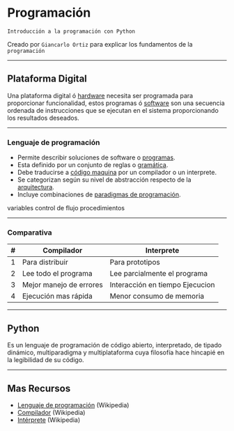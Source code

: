 # Programación
<p><code>Introducción a la programación con Python</code></p>
<p>Creado por <code>Giancarlo Ortiz</code> para explicar los fundamentos de la <code>programación</code></p>

---
## Plataforma Digital
Una plataforma digital ó [hardware](https://es.wikipedia.org/wiki/Hardware) necesita ser programada para proporcionar funcionalidad, estos programas ó [software](https://es.wikipedia.org/wiki/Software) son una secuencia ordenada de instrucciones que se ejecutan en el sistema proporcionando los resultados deseados. 

---
### Lenguaje de programación
* Permite describir soluciones de software o [programas](https://es.wikipedia.org/wiki/Programa_inform%C3%A1tico).
* Esta definido por un conjunto de reglas o [gramática](https://es.wikipedia.org/wiki/Gram%C3%A1tica).
* Debe traducirse a [código maquina](https://es.wikipedia.org/wiki/Lenguaje_de_m%C3%A1quina) por un compilador o un interprete.
* Se categorizan según su nivel de abstracción respecto de la [arquitectura](https://es.wikipedia.org/wiki/Arquitectura_de_computadoras).
* Incluye combinaciones de [paradigmas de programación](https://es.wikipedia.org/wiki/Paradigma_de_programaci%C3%B3n).




variables
control de flujo 
procedimientos


---
### Comparativa
| # | Compilador | Interprete |
|:---:|---|---|
| 1 | Para distribuir | Para prototipos |
| 2 | Lee todo el programa | Lee parcialmente el programa|
| 3 | Mejor manejo de errores | Interacción en tiempo Ejecucion |
| 4 | Ejecución mas rápida | Menor consumo de memoria |

---
## Python
Es un lenguaje de programación de código abierto, interpretado, de tipado dinámico, multiparadigma y multiplataforma cuya filosofía hace hincapié en la legibilidad de su código.


---
## Mas Recursos

- [Lenguaje de programación](https://es.wikipedia.org/wiki/Lenguaje_de_programaci%C3%B3n) (Wikipedia)
- [Compilador](https://es.wikipedia.org/wiki/Compilador) (Wikipedia)
- [Intérprete](https://es.wikipedia.org/wiki/Int%C3%A9rprete_(inform%C3%A1tica)) (Wikipedia)